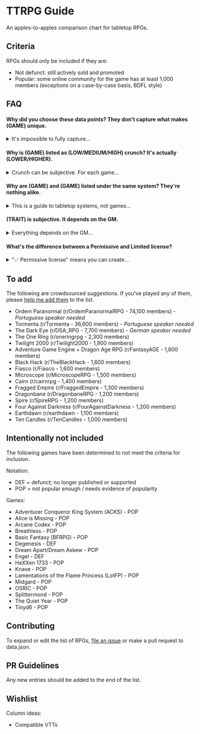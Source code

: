 # TTRPG Guide

An apples-to-apples comparison chart for tabletop RPGs.

## Criteria

RPGs should only be included if they are:

- Not defunct: still actively sold and promoted
- Popular: some online community for the game has at least 1,000 members (exceptions on a case-by-case basis, BDFL style)

## FAQ

#### Why did you choose these data points? They don't capture what makes (GAME) unique.

<details>
  <summary>It's impossible to fully capture...</summary>

  It's impossible to fully capture the spirit of a game in a single row of a table. Your favorite RPG has probably been sold short; so has mine. Still, a quick-and-dirty, point-by-point comparison is useful for people who want a broad view of tabletop RPGs or are trying to pick their next roleplaying system. If you want complete, in-depth analysis, you'll have to go to the source books (or maybe Wikipedia).

  If you want to make things better, consider [tagging your favorite RPG](https://github.com/isaaclyman/ttrpg-guide/issues/3), [filing an issue](https://github.com/isaaclyman/ttrpg-guide/issues/new/choose), or making a pull request to this repository.
</details>

#### Why is (GAME) listed as (LOW/MEDIUM/HIGH) crunch? It's actually (LOWER/HIGHER).

<details>
  <summary>Crunch can be subjective. For each game...</summary>
  
  Crunch can be subjective. For each game, rather than making the judgment call on my own, I found forum and social media threads on the topic and did my best to gather some kind of consensus. Sometimes there's a lot of dissent among the player base and that's okay! But whenever someone said "yes, the system has a lot of rules, but you can play without most of them," I ignored that. The only fair way to compare systems is the way they were designed (RAW).

  It's still possible I screwed something up. If you have in-depth experience with two of the RPGs on the list and believe they're misrepresented relative to each other, [file an issue](https://github.com/isaaclyman/ttrpg-guide/issues/new/choose) and let me know.
</details>

#### Why are (GAME) and (GAME) listed under the same system? They're nothing alike.

<details>
  <summary>This is a guide to tabletop systems, not games...</summary>
  
  This is a guide to tabletop *systems*, not games. Granted, there's significant diversity within some systems, especially loosely-defined ones like PbtA. But in my opinion, it's still useful information to group PbtA games together, and doing so helps keep the project manageable.
</details>

#### (TRAIT) is subjective. It depends on the GM.

<details>
  <summary>Everything depends on the GM...</summary>
  
  _Everything_ depends on the GM. If I included house rules and homebrew, every cell in the table would just say "it depends." I think we can all agree that's not useful.
</details>

#### What's the difference between a Permissive and Limited license?

<details>
  <summary>"✅ Permissive license" means you can create...</summary>

  "✅ Permissive license" means you can create your own settings or adventures for the game and sell them, royalty-free, without the publisher's permission. Licenses are subject to change and misinterpretation, so always consult the publisher's website for the full license agreement.

  "⛓️ Limited license" means a license exists, but it doesn't allow you to do the above. This covers a range of licensing from "No derivative works allowed" (which may include an aggressive legal strategy to prevent anyone from making new content) to a non-commercial Creative Commons license.

  "❌ No license found" means there doesn't seem to be a license document readily available online. If you're aware of one, please file an issue and help us add it.
</details>

## To add

The following are crowdsourced suggestions. If you've played any of them, please [help me add them](https://github.com/isaaclyman/ttrpg-guide/issues/new/choose) to the list.

- Ordem Paranormal (r/OrdemParanormalRPG - 74,100 members) - *Portuguese speaker needed*
- Tormenta (r/Tormenta - 36,600 members) - *Portuguese speaker needed*
- The Dark Eye (r/DSA_RPG - 7,700 members) - *German speaker needed*
- The One Ring (r/oneringrpg - 2,300 members)
- Twilight 2000 (r/Twilight2000 - 1,900 members)
- Adventure Game Engine + Dragon Age RPG (r/FantasyAGE - 1,800 members)
- Black Hack (r/TheBlackHack - 1,600 members)
- Fiasco (r/Fiasco - 1,600 members)
- Microscope (r/MicroscopeRPG - 1,500 members)
- Cairn (r/cairnrpg - 1,400 members)
- Fragged Empire (r/FraggedEmpire - 1,300 members)
- Dragonbane (r/DragonbaneRPG - 1,200 members)
- Spire (r/SpireRPG - 1,200 members)
- Four Against Darkness (r/FourAgainstDarkness - 1,200 members)
- Earthdawn (r/earthdawn - 1,100 members)
- Ten Candles (r/TenCandles - 1,000 members)

## Intentionally not included

The following games have been determined to not meet the criteria for inclusion.

Notation:

- DEF = defunct; no longer published or supported
- POP = not popular enough / needs evidence of popularity

Games:

- Adventurer Conqueror King System (ACKS) - POP
- Alice is Missing - POP
- Arcane Codex - POP
- Breathless - POP
- Basic Fantasy (BFRPG) - POP
- Degenesis - DEF
- Dream Apart/Dream Askew - POP
- Engel - DEF
- HeXXen 1733 - POP
- Knave - POP
- Lamentations of the Flame Princess (LotFP) - POP
- Midgard - POP
- OSRIC - POP
- Splittermond - POP
- The Quiet Year - POP
- Tinyd6 - POP

## Contributing

To expand or edit the list of RPGs, [file an issue](https://github.com/isaaclyman/ttrpg-guide/issues/new/choose) or make a pull request to data.json.

## PR Guidelines

Any new entries should be added to the end of the list.

## Wishlist

Column ideas:

- Compatible VTTs
